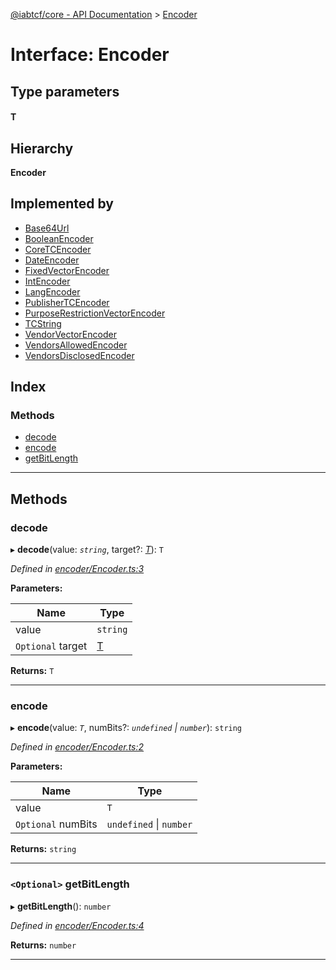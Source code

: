 [@iabtcf/core - API Documentation](../README.md) > [Encoder](../interfaces/encoder.md)

# Interface: Encoder

## Type parameters
#### T 
## Hierarchy

**Encoder**

## Implemented by

* [Base64Url](../classes/base64url.md)
* [BooleanEncoder](../classes/booleanencoder.md)
* [CoreTCEncoder](../classes/coretcencoder.md)
* [DateEncoder](../classes/dateencoder.md)
* [FixedVectorEncoder](../classes/fixedvectorencoder.md)
* [IntEncoder](../classes/intencoder.md)
* [LangEncoder](../classes/langencoder.md)
* [PublisherTCEncoder](../classes/publishertcencoder.md)
* [PurposeRestrictionVectorEncoder](../classes/purposerestrictionvectorencoder.md)
* [TCString](../classes/tcstring.md)
* [VendorVectorEncoder](../classes/vendorvectorencoder.md)
* [VendorsAllowedEncoder](../classes/vendorsallowedencoder.md)
* [VendorsDisclosedEncoder](../classes/vendorsdisclosedencoder.md)

## Index

### Methods

* [decode](encoder.md#decode)
* [encode](encoder.md#encode)
* [getBitLength](encoder.md#getbitlength)

---

## Methods

<a id="decode"></a>

###  decode

▸ **decode**(value: *`string`*, target?: *[T]()*): `T`

*Defined in [encoder/Encoder.ts:3](https://github.com/chrispaterson/iabtcf-es/blob/5097780/modules/core/src/encoder/Encoder.ts#L3)*

**Parameters:**

| Name | Type |
| ------ | ------ |
| value | `string` |
| `Optional` target | [T]() |

**Returns:** `T`

___
<a id="encode"></a>

###  encode

▸ **encode**(value: *`T`*, numBits?: *`undefined` \| `number`*): `string`

*Defined in [encoder/Encoder.ts:2](https://github.com/chrispaterson/iabtcf-es/blob/5097780/modules/core/src/encoder/Encoder.ts#L2)*

**Parameters:**

| Name | Type |
| ------ | ------ |
| value | `T` |
| `Optional` numBits | `undefined` \| `number` |

**Returns:** `string`

___
<a id="getbitlength"></a>

### `<Optional>` getBitLength

▸ **getBitLength**(): `number`

*Defined in [encoder/Encoder.ts:4](https://github.com/chrispaterson/iabtcf-es/blob/5097780/modules/core/src/encoder/Encoder.ts#L4)*

**Returns:** `number`

___

